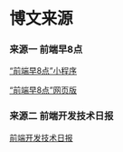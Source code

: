# 博文来源

### 来源一 前端早8点

[“前端早8点”小程序](https://www.awesomes.cn/dayfront)

[“前端早8点”网页版](https://zao.awesomes.cn/#/)

### 来源二 前端开发技术日报

[前端开发技术日报](https://github.com/kujian/frontendDaily)